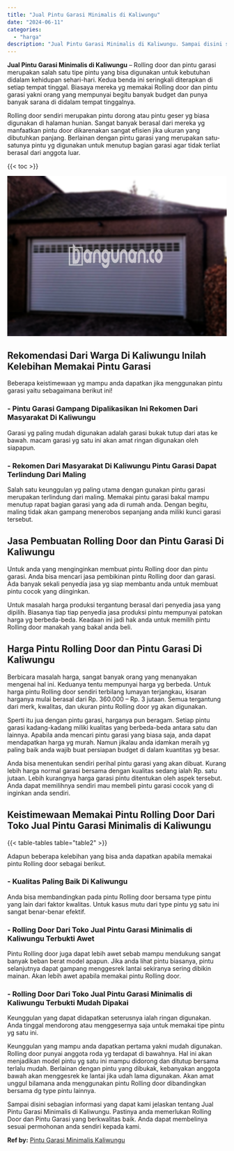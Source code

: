 ```yaml
---
title: "Jual Pintu Garasi Minimalis di Kaliwungu"
date: "2024-06-11"
categories: 
  - "harga"
description: "Jual Pintu Garasi Minimalis di Kaliwungu. Sampai disini sebagian informasi yang dapat kami jelaskan tentang Jual Pintu Garasi Minimalis di Kaliwungu. Pastiny..."
---
```


**Jual Pintu Garasi Minimalis di Kaliwungu** – Rolling door dan pintu garasi merupakan salah satu tipe pintu yang bisa digunakan untuk kebutuhan didalam kehidupan sehari-hari. Kedua benda ini seringkali diterapkan di setiap tempat tinggal. Biasaya mereka yg memakai Rolling door dan pintu garasi yakni orang yang mempunyai begitu banyak budget dan punya banyak sarana di didalam tempat tinggalnya.

Rolling door sendiri merupakan pintu dorong atau pintu geser yg biasa digunakan di halaman hunian. Sangat banyak berasal dari mereka yg manfaatkan pintu door dikarenakan sangat efisien jika ukuran yang dibutuhkan panjang. Berlainan dengan pintu garasi yang merupakan satu-satunya pintu yg digunakan untuk menutup bagian garasi agar tidak terliat berasal dari anggota luar.

{{< toc >}}

![Jual Pintu Garasi Minimalis di Kaliwungu](/images/pintu-garasi-27.png)

## Rekomendasi Dari Warga Di Kaliwungu Inilah Kelebihan Memakai Pintu Garasi

Beberapa keistimewaan yg mampu anda dapatkan jika menggunakan pintu garasi yaitu sebagaimana berikut ini!

### \- Pintu Garasi Gampang Dipalikasikan Ini Rekomen Dari Masyarakat Di Kaliwungu

Garasi yg paling mudah digunakan adalah garasi bukak tutup dari atas ke bawah. macam garasi yg satu ini akan amat ringan digunakan oleh siapapun.

### \- Rekomen Dari Masyarakat Di Kaliwungu Pintu Garasi Dapat Terlindung Dari Maling

Salah satu keunggulan yg paling utama dengan gunakan pintu garasi merupakan terlindung dari maling. Memakai pintu garasi bakal mampu menutup rapat bagian garasi yang ada di rumah anda. Dengan begitu, maling tidak akan gampang menerobos sepanjang anda miliki kunci garasi tersebut.

## Jasa Pembuatan Rolling Door dan Pintu Garasi Di Kaliwungu

Untuk anda yang menginginkan membuat pintu Rolling door dan pintu garasi. Anda bisa mencari jasa pembikinan pintu Rolling door dan garasi. Ada banyak sekali penyedia jasa yg siap membantu anda untuk membuat pintu cocok yang diinginkan.

Untuk masalah harga produksi tergantung berasal dari penyedia jasa yang dipilih. Biasanya tiap tiap penyedia jasa produksi pintu mempunyai patokan harga yg berbeda-beda. Keadaan ini jadi hak anda untuk memilih pintu Rolling door manakah yang bakal anda beli.

## Harga Pintu Rolling Door dan Pintu Garasi Di Kaliwungu

Berbicara masalah harga, sangat banyak orang yang menanyakan mengenai hal ini. Keduanya tentu mempunyai harga yg berbeda. Untuk harga pintu Rolling door sendiri terbilang lumayan terjangkau, kisaran harganya mulai berasal dari Rp. 360.000 – Rp. 3 jutaan. Semua tergantung dari merk, kwalitas, dan ukuran pintu Rolling door yg akan digunakan.

Sperti itu jua dengan pintu garasi, harganya pun beragam. Setiap pintu garasi kadang-kadang miliki kualitas yang berbeda-beda antara satu dan lainnya. Apabila anda mencari pintu garasi yang biasa saja, anda dapat mendapatkan harga yg murah. Namun jikalau anda idamkan meraih yg paling baik anda wajib buat persiapan budget di dalam kuantitas yg besar.

Anda bisa menentukan sendiri perihal pintu garasi yang akan dibuat. Kurang lebih harga normal garasi bersama dengan kualitas sedang ialah Rp. satu jutaan. Lebih kurangnya harga garasi pintu ditentukan oleh aspek tersebut. Anda dapat memilihnya sendiri mau membeli pintu garasi cocok yang di inginkan anda sendiri.

## Keistimewaan Memakai Pintu Rolling Door Dari Toko Jual Pintu Garasi Minimalis di Kaliwungu

{{< table-tables table="table2" >}}

Adapun beberapa kelebihan yang bisa anda dapatkan apabila memakai pintu Rolling door sebagai berikut.

### \- Kualitas Paling Baik Di Kaliwungu

Anda bisa membandingkan pada pintu Rolling door bersama type pintu yang lain dari faktor kwalitas. Untuk kasus mutu dari type pintu yg satu ini sangat benar-benar efektif.

### \- Rolling Door Dari Toko Jual Pintu Garasi Minimalis di Kaliwungu Terbukti Awet

Pintu Rolling door juga dapat lebih awet sebab mampu mendukung sangat banyak beban berat model apapun. Jika anda lihat pintu biasanya, pintu selanjutnya dapat gampang menggesrek lantai sekiranya sering dibikin mainan. Akan lebih awet apabila memakai pintu Rolling door.

### \- Rolling Door Dari Toko Jual Pintu Garasi Minimalis di Kaliwungu Terbukti Mudah Dipakai

Keunggulan yang dapat didapatkan seterusnya ialah ringan digunakan. Anda tinggal mendorong atau menggesernya saja untuk memakai tipe pintu yg satu ini.

Keunggulan yang mampu anda dapatkan pertama yakni mudah digunakan. Rolling door punyai anggota roda yg terdapat di bawahnya. Hal ini akan menjadikan model pintu yg satu ini mampu didorong dan ditutup bersama terlalu mudah. Berlainan dengan pintu yang dibukak, kebanyakan anggota bawah akan menggesrek ke lantai jika udah lama digunakan. Akan amat unggul bilamana anda menggunakan pintu Rolling door dibandingkan bersama dg type pintu lainnya.

Sampai disini sebagian informasi yang dapat kami jelaskan tentang Jual Pintu Garasi Minimalis di Kaliwungu. Pastinya anda memerlukan Rolling Door dan Pintu Garasi yang berkwalitas baik. Anda dapat membelinya sesuai permohonan anda sendiri kepada kami.

**Ref by:** [Pintu Garasi Minimalis Kaliwungu](https://id.wikipedia.org/wiki/Pintu)

